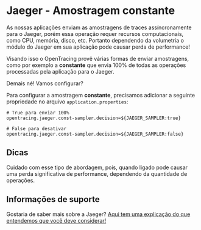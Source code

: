 # Jaeger - Amostragem constante

As nossas aplicações enviam as amostragens de traces assíncronamente para o Jaeger, porém essa operação requer recursos 
computacionais, como CPU, memória, disco, etc. Portanto dependendo da volumetria o módulo do Jaeger em sua aplicação pode 
causar perda de performance!

Visando isso o OpenTracing provê várias formas de enviar amostragens, como por exemplo a **constante** que envia 100% de 
todas as operações processadas pela aplicação para o Jaeger.

Demais né! Vamos configurar?

Para configurar a amostragem **constante**, precisamos adicionar a seguinte propriedade no arquivo `application.properties`:

```properties
# True para enviar 100%
opentracing.jaeger.const-sampler.decision=${JAEGER_SAMPLER:true}

# False para desativar
opentracing.jaeger.const-sampler.decision=${JAEGER_SAMPLER:false}
```

## Dicas

Cuidado com esse tipo de abordagem, pois, quando ligado pode causar uma perda significativa de performance, dependendo 
da quantidade de operações.

## Informações de suporte

Gostaria de saber mais sobre a Jaeger? [Aqui tem uma explicação do que entendemos que você deve considerar!](https://www.jaegertracing.io/docs/1.18/#about)
